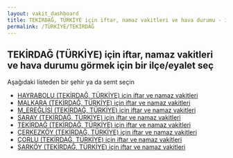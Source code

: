 ```yaml
---
layout: vakit_dashboard
title: TEKİRDAĞ, TÜRKİYE için iftar, namaz vakitleri ve hava durumu - ilçe/eyalet seç
permalink: /TÜRKİYE/TEKİRDAĞ
---
```


## TEKİRDAĞ (TÜRKİYE) için iftar, namaz vakitleri ve hava durumu  görmek için bir ilçe/eyalet seç

Aşağıdaki listeden bir şehir ya da semt seçin

* [HAYRABOLU (TEKİRDAĞ, TÜRKİYE) için iftar ve namaz vakitleri](/TÜRKİYE/TEKİRDAĞ/HAYRABOLU)
* [MALKARA (TEKİRDAĞ, TÜRKİYE) için iftar ve namaz vakitleri](/TÜRKİYE/TEKİRDAĞ/MALKARA)
* [M_EREĞLİSİ (TEKİRDAĞ, TÜRKİYE) için iftar ve namaz vakitleri](/TÜRKİYE/TEKİRDAĞ/M_EREĞLİSİ)
* [SARAY (TEKİRDAĞ, TÜRKİYE) için iftar ve namaz vakitleri](/TÜRKİYE/TEKİRDAĞ/SARAY)
* [TEKİRDAĞ (TEKİRDAĞ, TÜRKİYE) için iftar ve namaz vakitleri](/TÜRKİYE/TEKİRDAĞ/TEKİRDAĞ)
* [ÇERKEZKÖY (TEKİRDAĞ, TÜRKİYE) için iftar ve namaz vakitleri](/TÜRKİYE/TEKİRDAĞ/ÇERKEZKÖY)
* [ÇORLU (TEKİRDAĞ, TÜRKİYE) için iftar ve namaz vakitleri](/TÜRKİYE/TEKİRDAĞ/ÇORLU)
* [ŞARKÖY (TEKİRDAĞ, TÜRKİYE) için iftar ve namaz vakitleri](/TÜRKİYE/TEKİRDAĞ/ŞARKÖY)

<script type="text/javascript">
  var GLOBAL_COUNTRY = 'TÜRKİYE';
  var GLOBAL_CITY = 'TEKİRDAĞ';
  var GLOBAL_STATE = 'TEKİRDAĞ';
</script>
